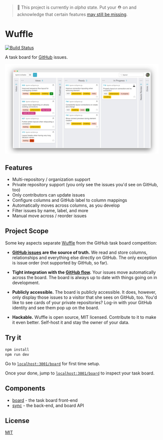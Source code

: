 > :construction: This project is currently in _alpha_ state. Put your :rescue_worker_helmet: on and acknowledge that certain features [may still be missing](https://github.com/nikku/wuffle/issues).


# Wuffle

[![Build Status](https://travis-ci.com/nikku/wuffle.svg?branch=master)](https://travis-ci.com/nikku/wuffle)

A task board for [GitHub](https://github.com) issues.

![Wuffle Screenshot](./docs/screenshot.png)


## Features

* Multi-repository / organization support
* Private repository support (you only see the issues you'd see on GitHub, too)
* Only contributors can update issues
* Configure columns and GitHub label to column mappings
* Automatically moves across columns, as you develop
* Filter issues by name, label, and more
* Manual move across / reorder issues


## Project Scope

Some key aspects separate [Wuffle](https://github.com/nikku/wuffle) from the GitHub task board competition:

* __[GitHub issues](https://guides.github.com/features/issues/) are the source of truth.__ We read and store columns, relationships and everything else directly on GitHub. The only exception is issue order (not supported by GitHub, so far).

* __Tight integration with the [GitHub flow](https://guides.github.com/introduction/flow/).__ Your issues move automatically across the board. The board is always up to date with things going on in development.

* __Publicly accessible.__ The board is publicly accessible. It does, however, only display those issues to a visitor that she sees on GitHub, too. You'd like to see cards of your private repositories? Log-in with your GitHub identity and see them pop up on the board.

* __Hackable.__ Wuffle is open source, MIT licensed. Contribute to it to make it even better. Self-host it and stay the owner of your data.


## Try it

```
npm install
npm run dev
```

Go to [`localhost:3001/board`](http://localhost:3000) for first time setup.

Once your done, jump to [`localhost:3001/board`](http://localhost:3001/board) to inspect your task board.


## Components

* [board](./packages/board) - the task board front-end
* [sync](./packages/sync) - the back-end, and board API


## License

[MIT](LICENSE)
